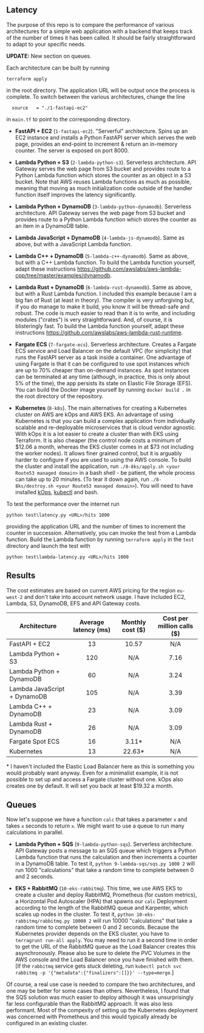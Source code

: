 ## Latency

The purpose of this repo is to compare the performance of various architectures for a simple web application with a backend that keeps track of the number of times it has been called. It should be fairly straightforward to adapt to your specific needs.

**UPDATE:** New section on queues.

Each architecture can be built by running
```
terraform apply
```
in the root directory. The application URL will be output once the process is complete. To switch between the various architectures, change the line
```
  source   = "./1-fastapi-ec2"
```
in `main.tf` to point to the corresponding directory.

* **FastAPI + EC2** (`1-fastapi-ec2`). "Serverful" architecture. Spins up an EC2 instance and installs a Python FastAPI server which serves the web page, provides an end-point to increment & return an in-memory counter. The server is exposed on port 8000.

* **Lambda Python + S3** (`2-lambda-python-s3`). Serverless architecture. API Gateway serves the web page from S3 bucket and provides route to a Python Lambda function which stores the counter as an object in a S3 bucket. Note that AWS reuses Lambda functions as much as possible, meaning that moving as much initialization code outside of the handler function itself improves the latency significantly.

* **Lambda Python + DynamoDB** (`3-lambda-python-dynamodb`). Serverless architecture. API Gateway serves the web page from S3 bucket and provides route to a Python Lambda function which stores the counter as an item in a DynamoDB table.

* **Lambda JavaScript + DynamoDB** (`4-lambda-js-dynamodb`). Same as above, but with a JavaScript Lambda function.

* **Lambda C++ + DynamoDB** (`5-lambda-c++-dynamodb`). Same as above, but with a C++ Lambda function. To build the Lambda function yourself, adapt these instructions https://github.com/awslabs/aws-lambda-cpp/tree/master/examples/dynamodb.

* **Lambda Rust + DynamoDB** (`6-lambda-rust-dynamodb`). Same as above, but with a Rust Lambda function. I included this example because I am a big fan of Rust (at least in theory). The compiler is very unforgiving but, if you do manage to make it build, you know it will be thread-safe and robust. The code is much easier to read than it is to write, and including modules ("crates") is very straightforward. And, of course, it is blisteringly fast. To build the Lambda function yourself, adapt these instructions https://github.com/awslabs/aws-lambda-rust-runtime.

* **Fargate ECS** (`7-fargate-ecs`). Serverless architecture. Creates a Fargate ECS service and Load Balancer on the default VPC (for simplicity) that runs the FastAPI server as a task inside a container. One advantage of using Fargate is that it can be configured to use spot instances which are up to 70% cheaper than on-demand instances. As spot instances can be terminated at any time (although, in practice, this is only about 5% of the time), the app persists its state on Elastic File Storage (EFS). You can build the Docker image yourself by running `docker build .` in the root directory of the repository.

* **Kubernetes** (`8-k8s`). The main alternatives for creating a Kubernetes cluster on AWS are kOps and AWS EKS. An advantage of using Kubernetes is that you can build a complex application from individually scalable and re-deployable microservices that is cloud vendor agnostic. With kOps it is a lot easier to create a cluster than with EKS using Terraform. It is also cheaper (the control node costs a minimum of $12.06 a month, whereas the EKS cluster comes in at $73 not including the worker nodes). It allows finer grained control, but it is arguably harder to configure if you are used to using the AWS console. To build the cluster and install the application, run `./8-8ks/apply.sh <your Route53 managed domain>` in a bash shell - be patient, the whole process can take up to 20 minutes. (To tear it down again, run `./8-8ks/destroy.sh <your Route53 managed domain>`). You will need to have installed [kOps](https://kops.sigs.k8s.io/getting_started/install/), [kubectl](https://kubernetes.io/docs/tasks/tools/) and bash.

To test the performance over the internet run
```
python test\latency.py <URL>/hits 1000
```
providing the application URL and the number of times to increment the counter in succession. Alternatively, you can invoke the test from a Lambda function. Build the Lambda function by running `terraform apply` in the `test` directory and launch the test with
```
python test\lambda-latency.py <URL>/hits 1000
```

## Results

The cost estimates are based on current AWS pricing for the region `eu-west-2` and don't take into account network usage. I have included EC2, Lambda, S3, DynamoDB, EFS and API Gateway costs.

| Architecture                 | Average latency (ms) | Monthly cost ($) | Cost per million calls ($) |
|------------------------------|:--------------------:|:----------------:|:--------------------------:|
| FastAPI + EC2                | 13                   | 10.57            | N/A                        |
| Lambda Python + S3           | 120                  | N/A              | 7.16                       |
| Lambda Python + DynamoDB     | 60                   | N/A              | 3.24                       |
| Lambda JavaScript + DynamoDB | 105                  | N/A              | 3.39                       |
| Lambda C++ + DynamoDB        | 23                   | N/A              | 3.09                       |
| Lambda Rust + DynamoDB       | 26                   | N/A              | 3.09                       |
| Fargate Spot ECS             | 16                   | 3.11\*           | N/A                        |
| Kubernetes                   | 13                   | 22.63\*          | N/A                        |

\* I haven't included the Elastic Load Balancer here as this is something you would probably want anyway. Even for a minimalist example, it is not possible to set up and access a Fargate cluster without one. kOps also creates one by default. It will set you back at least $19.32 a month.

## Queues

Now let's suppose we have a function `calc` that takes a parameter `x` and takes `x` seconds to return `x`. We might want to use a queue to run many calculations in parallel.

* **Lambda Python + SQS** (`9-lambda-python-sqs`). Serverless architecture. API Gateway posts a message to an SQS queue which triggers a Python Lambda function that runs the calculation and then increments a counter in a DynamoDB table. To test it, `python 9-lambda-sqs/sqs.py 1000 2` will run 1000 "calculations" that take a random time to complete between 0 and 2 seconds.

* **EKS + RabbitMQ** (`10-eks-rabbitmq`). This time, we use AWS EKS to create a cluster and deploy RabbitMQ, Prometheus (for custom metrics), a Horizontal Pod Autoscaler (HPA) that spawns our `calc` Deployment according to the length of the RabbitMQ queue and Karpenter, which scales up nodes in the cluster. To test it, `python 10-eks-rabbitmq/rabbitmq.py 10000 2` will run 10000 "calculations" that take a random time to complete between 0 and 2 seconds. Because the Kubernetes provider depends on the EKS cluster, you have to `terragrunt run-all apply`. You may need to run it a second time in order to get the URL of the RabbitMQ queue as the Load Balancer creates this asynchronously. Please also be sure to delete the PVC Volumes in the AWS console and the Load Balancer once you have finished with them. [If the `rabbitmq` service gets stuck deleting, run `kubectl patch svc rabbitmq -p '{"metadata":{"finalizers":[]}}' --type=merge`.]

Of course, a real use case is needed to compare the two architectures, and one may be better for some cases than others. Nevertheless, I found that the SQS solution was much easier to deploy although it was unsurprisingly far less configurable than the RabbitMQ approach. It was also less performant. Most of the compexity of setting up the Kubernetes deployment was concerned with Prometheus and this would typically already be configured in an existing cluster.
